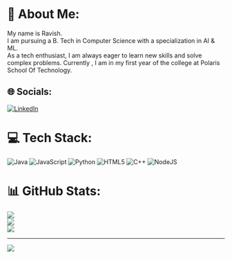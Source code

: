 # 💫 About Me:
My name is Ravish. <br>I am pursuing a B. Tech in Computer Science with a specialization in AI & ML.<br> As a tech enthusiast, I am always eager to learn new skills and solve complex problems. Currently , I am in my first year of the college at Polaris School Of Technology.


## 🌐 Socials:
[![LinkedIn](https://img.shields.io/badge/LinkedIn-%230077B5.svg?logo=linkedin&logoColor=white)](https://linkedin.com/in/https://www.linkedin.com/in/ravish-kumar-44054b315/?lipi=urn%3Ali%3Apage%3Ad_flagship3_feed%3B5SGriukXSSO94yVS6g88bQ%3D%3D) 

# 💻 Tech Stack:
![Java](https://img.shields.io/badge/java-%23ED8B00.svg?style=for-the-badge&logo=openjdk&logoColor=white) ![JavaScript](https://img.shields.io/badge/javascript-%23323330.svg?style=for-the-badge&logo=javascript&logoColor=%23F7DF1E) ![Python](https://img.shields.io/badge/python-3670A0?style=for-the-badge&logo=python&logoColor=ffdd54) ![HTML5](https://img.shields.io/badge/html5-%23E34F26.svg?style=for-the-badge&logo=html5&logoColor=white) ![C++](https://img.shields.io/badge/c++-%2300599C.svg?style=for-the-badge&logo=c%2B%2B&logoColor=white) ![NodeJS](https://img.shields.io/badge/node.js-6DA55F?style=for-the-badge&logo=node.js&logoColor=white)
# 📊 GitHub Stats:
![](https://github-readme-stats.vercel.app/api?username=ravish990&theme=dark&hide_border=false&include_all_commits=false&count_private=false)<br/>
![](https://github-readme-streak-stats.herokuapp.com/?user=ravish990&theme=dark&hide_border=false)<br/>
![](https://github-readme-stats.vercel.app/api/top-langs/?username=ravish990&theme=dark&hide_border=false&include_all_commits=false&count_private=false&layout=compact)

---
[![](https://visitcount.itsvg.in/api?id=ravish990&icon=0&color=0)](https://visitcount.itsvg.in)

<!-- Proudly created with GPRM ( https://gprm.itsvg.in ) -->
